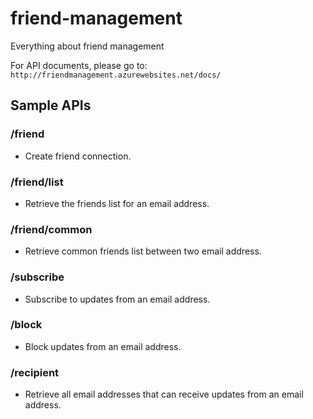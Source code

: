 # friend-management

Everything about friend management

For API documents, please go to:  
```http://friendmanagement.azurewebsites.net/docs/```

## Sample APIs
### /friend
- Create friend connection.

### /friend/list
- Retrieve the friends list for an email address.

### /friend/common
- Retrieve common friends list between two email address.

### /subscribe
- Subscribe to updates from an email address.

### /block
- Block updates from an email address.

### /recipient
- Retrieve all email addresses that can receive updates from an email address.
